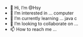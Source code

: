 - 👋 Hi, I’m @Hsy 
- 👀 I’m interested in ... computer
- 🌱 I’m currently learning ... java c 
- 💞️ I’m looking to collaborate on ...
- 📫 How to reach me ...

<!---
wz2hsy/wz2hsy is a ✨ special ✨ repository because its `README.md` (this file) appears on your GitHub profile.
You can click the Preview link to take a look at your changes.
--->
